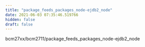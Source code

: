 ```yaml
---
title: "package_feeds_packages_node-ejdb2_node"
date: 2021-06-03 07:35:46.519766
hidden: false
draft: false
---
```


bcm27xx/bcm2711/package_feeds_packages_node-ejdb2_node

